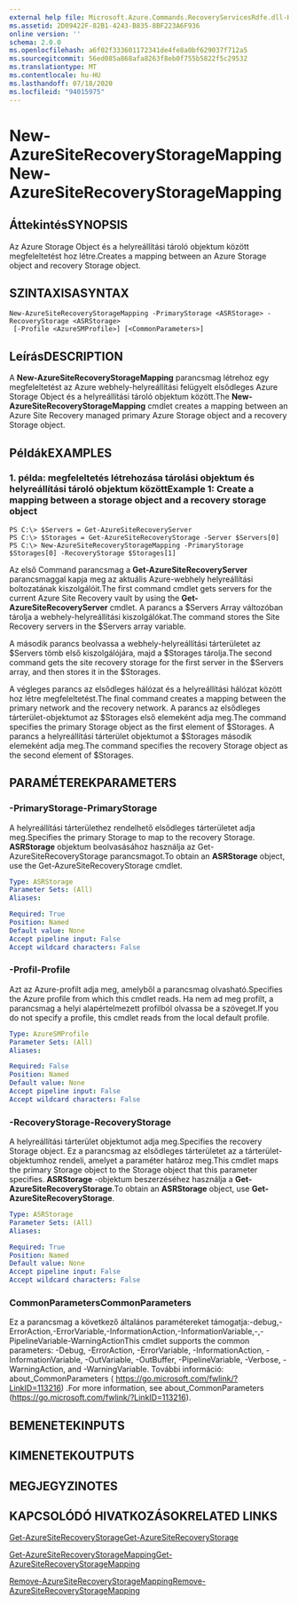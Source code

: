 ```yaml
---
external help file: Microsoft.Azure.Commands.RecoveryServicesRdfe.dll-Help.xml
ms.assetid: 2D09422F-82B1-4243-B835-8BF223A6F936
online version: ''
schema: 2.0.0
ms.openlocfilehash: a6f02f333601172341de4fe8a0bf629037f712a5
ms.sourcegitcommit: 56ed085a868afa8263f8eb0f755b5822f5c29532
ms.translationtype: MT
ms.contentlocale: hu-HU
ms.lasthandoff: 07/18/2020
ms.locfileid: "94015975"
---
```

# <span data-ttu-id="77ced-101">New-AzureSiteRecoveryStorageMapping</span><span class="sxs-lookup"><span data-stu-id="77ced-101">New-AzureSiteRecoveryStorageMapping</span></span>

## <span data-ttu-id="77ced-102">Áttekintés</span><span class="sxs-lookup"><span data-stu-id="77ced-102">SYNOPSIS</span></span>
<span data-ttu-id="77ced-103">Az Azure Storage Object és a helyreállítási tároló objektum között megfeleltetést hoz létre.</span><span class="sxs-lookup"><span data-stu-id="77ced-103">Creates a mapping between an Azure Storage object and recovery Storage object.</span></span>

## <span data-ttu-id="77ced-104">SZINTAXISA</span><span class="sxs-lookup"><span data-stu-id="77ced-104">SYNTAX</span></span>

```
New-AzureSiteRecoveryStorageMapping -PrimaryStorage <ASRStorage> -RecoveryStorage <ASRStorage>
 [-Profile <AzureSMProfile>] [<CommonParameters>]
```

## <span data-ttu-id="77ced-105">Leírás</span><span class="sxs-lookup"><span data-stu-id="77ced-105">DESCRIPTION</span></span>
<span data-ttu-id="77ced-106">A **New-AzureSiteRecoveryStorageMapping** parancsmag létrehoz egy megfeleltetést az Azure webhely-helyreállítási felügyelt elsődleges Azure Storage Object és a helyreállítási tároló objektum között.</span><span class="sxs-lookup"><span data-stu-id="77ced-106">The **New-AzureSiteRecoveryStorageMapping** cmdlet creates a mapping between an Azure Site Recovery managed primary Azure Storage object and a recovery Storage object.</span></span>

## <span data-ttu-id="77ced-107">Példák</span><span class="sxs-lookup"><span data-stu-id="77ced-107">EXAMPLES</span></span>

### <span data-ttu-id="77ced-108">1. példa: megfeleltetés létrehozása tárolási objektum és helyreállítási tároló objektum között</span><span class="sxs-lookup"><span data-stu-id="77ced-108">Example 1: Create a mapping between a storage object and a recovery storage object</span></span>
```
PS C:\> $Servers = Get-AzureSiteRecoveryServer
PS C:\> $Storages = Get-AzureSiteRecoveryStorage -Server $Servers[0]
PS C:\> New-AzureSiteRecoveryStorageMapping -PrimaryStorage $Storages[0] -RecoveryStorage $Storages[1]
```

<span data-ttu-id="77ced-109">Az első Command parancsmag a **Get-AzureSiteRecoveryServer** parancsmaggal kapja meg az aktuális Azure-webhely helyreállítási boltozatának kiszolgálóit.</span><span class="sxs-lookup"><span data-stu-id="77ced-109">The first command cmdlet gets servers for the current Azure Site Recovery vault by using the **Get-AzureSiteRecoveryServer** cmdlet.</span></span>
<span data-ttu-id="77ced-110">A parancs a $Servers Array változóban tárolja a webhely-helyreállítási kiszolgálókat.</span><span class="sxs-lookup"><span data-stu-id="77ced-110">The command stores the Site Recovery servers in the $Servers array variable.</span></span>

<span data-ttu-id="77ced-111">A második parancs beolvassa a webhely-helyreállítási tárterületet az $Servers tömb első kiszolgálójára, majd a $Storages tárolja.</span><span class="sxs-lookup"><span data-stu-id="77ced-111">The second command gets the site recovery storage for the first server in the $Servers array, and then stores it in the $Storages.</span></span>

<span data-ttu-id="77ced-112">A végleges parancs az elsődleges hálózat és a helyreállítási hálózat között hoz létre megfeleltetést.</span><span class="sxs-lookup"><span data-stu-id="77ced-112">The final command creates a mapping between the primary network and the recovery network.</span></span>
<span data-ttu-id="77ced-113">A parancs az elsődleges tárterület-objektumot az $Storages első elemeként adja meg.</span><span class="sxs-lookup"><span data-stu-id="77ced-113">The command specifies the primary Storage object as the first element of $Storages.</span></span>
<span data-ttu-id="77ced-114">A parancs a helyreállítási tárterület objektumot a $Storages második elemeként adja meg.</span><span class="sxs-lookup"><span data-stu-id="77ced-114">The command specifies the recovery Storage object as the second element of $Storages.</span></span>

## <span data-ttu-id="77ced-115">PARAMÉTEREK</span><span class="sxs-lookup"><span data-stu-id="77ced-115">PARAMETERS</span></span>

### <span data-ttu-id="77ced-116">-PrimaryStorage</span><span class="sxs-lookup"><span data-stu-id="77ced-116">-PrimaryStorage</span></span>
<span data-ttu-id="77ced-117">A helyreállítási tárterülethez rendelhető elsődleges tárterületet adja meg.</span><span class="sxs-lookup"><span data-stu-id="77ced-117">Specifies the primary Storage to map to the recovery Storage.</span></span>
<span data-ttu-id="77ced-118">**ASRStorage** objektum beolvasásához használja az Get-AzureSiteRecoveryStorage parancsmagot.</span><span class="sxs-lookup"><span data-stu-id="77ced-118">To obtain an **ASRStorage** object, use the Get-AzureSiteRecoveryStorage cmdlet.</span></span>

```yaml
Type: ASRStorage
Parameter Sets: (All)
Aliases: 

Required: True
Position: Named
Default value: None
Accept pipeline input: False
Accept wildcard characters: False
```

### <span data-ttu-id="77ced-119">-Profil</span><span class="sxs-lookup"><span data-stu-id="77ced-119">-Profile</span></span>
<span data-ttu-id="77ced-120">Azt az Azure-profilt adja meg, amelyből a parancsmag olvasható.</span><span class="sxs-lookup"><span data-stu-id="77ced-120">Specifies the Azure profile from which this cmdlet reads.</span></span>
<span data-ttu-id="77ced-121">Ha nem ad meg profilt, a parancsmag a helyi alapértelmezett profilból olvassa be a szöveget.</span><span class="sxs-lookup"><span data-stu-id="77ced-121">If you do not specify a profile, this cmdlet reads from the local default profile.</span></span>

```yaml
Type: AzureSMProfile
Parameter Sets: (All)
Aliases: 

Required: False
Position: Named
Default value: None
Accept pipeline input: False
Accept wildcard characters: False
```

### <span data-ttu-id="77ced-122">-RecoveryStorage</span><span class="sxs-lookup"><span data-stu-id="77ced-122">-RecoveryStorage</span></span>
<span data-ttu-id="77ced-123">A helyreállítási tárterület objektumot adja meg.</span><span class="sxs-lookup"><span data-stu-id="77ced-123">Specifies the recovery Storage object.</span></span>
<span data-ttu-id="77ced-124">Ez a parancsmag az elsődleges tárterületet az a tárterület-objektumhoz rendeli, amelyet a paraméter határoz meg.</span><span class="sxs-lookup"><span data-stu-id="77ced-124">This cmdlet maps the primary Storage object to the Storage object that this parameter specifies.</span></span>
<span data-ttu-id="77ced-125">**ASRStorage** -objektum beszerzéséhez használja a **Get-AzureSiteRecoveryStorage**.</span><span class="sxs-lookup"><span data-stu-id="77ced-125">To obtain an **ASRStorage** object, use **Get-AzureSiteRecoveryStorage**.</span></span>

```yaml
Type: ASRStorage
Parameter Sets: (All)
Aliases: 

Required: True
Position: Named
Default value: None
Accept pipeline input: False
Accept wildcard characters: False
```

### <span data-ttu-id="77ced-126">CommonParameters</span><span class="sxs-lookup"><span data-stu-id="77ced-126">CommonParameters</span></span>
<span data-ttu-id="77ced-127">Ez a parancsmag a következő általános paramétereket támogatja:-debug,-ErrorAction,-ErrorVariable,-InformationAction,-InformationVariable,-,-PipelineVariable-WarningAction</span><span class="sxs-lookup"><span data-stu-id="77ced-127">This cmdlet supports the common parameters: -Debug, -ErrorAction, -ErrorVariable, -InformationAction, -InformationVariable, -OutVariable, -OutBuffer, -PipelineVariable, -Verbose, -WarningAction, and -WarningVariable.</span></span> <span data-ttu-id="77ced-128">További információ: about_CommonParameters ( https://go.microsoft.com/fwlink/?LinkID=113216) .</span><span class="sxs-lookup"><span data-stu-id="77ced-128">For more information, see about_CommonParameters (https://go.microsoft.com/fwlink/?LinkID=113216).</span></span>

## <span data-ttu-id="77ced-129">BEMENETEK</span><span class="sxs-lookup"><span data-stu-id="77ced-129">INPUTS</span></span>

## <span data-ttu-id="77ced-130">KIMENETEK</span><span class="sxs-lookup"><span data-stu-id="77ced-130">OUTPUTS</span></span>

## <span data-ttu-id="77ced-131">MEGJEGYZI</span><span class="sxs-lookup"><span data-stu-id="77ced-131">NOTES</span></span>

## <span data-ttu-id="77ced-132">KAPCSOLÓDÓ HIVATKOZÁSOK</span><span class="sxs-lookup"><span data-stu-id="77ced-132">RELATED LINKS</span></span>

[<span data-ttu-id="77ced-133">Get-AzureSiteRecoveryStorage</span><span class="sxs-lookup"><span data-stu-id="77ced-133">Get-AzureSiteRecoveryStorage</span></span>](./Get-AzureSiteRecoveryStorage.md)

[<span data-ttu-id="77ced-134">Get-AzureSiteRecoveryStorageMapping</span><span class="sxs-lookup"><span data-stu-id="77ced-134">Get-AzureSiteRecoveryStorageMapping</span></span>](./Get-AzureSiteRecoveryStorageMapping.md)

[<span data-ttu-id="77ced-135">Remove-AzureSiteRecoveryStorageMapping</span><span class="sxs-lookup"><span data-stu-id="77ced-135">Remove-AzureSiteRecoveryStorageMapping</span></span>](./Remove-AzureSiteRecoveryStorageMapping.md)


